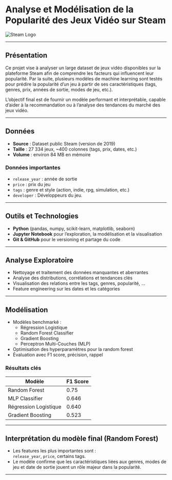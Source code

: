 # Analyse et Modélisation de la Popularité des Jeux Vidéo sur Steam

![Steam Logo](https://upload.wikimedia.org/wikipedia/commons/thumb/8/83/Steam_icon_logo.svg/512px-Steam_icon_logo.svg.png)

---

## Présentation

Ce projet vise à analyser un large dataset de jeux vidéo disponibles sur la plateforme Steam afin de comprendre les facteurs qui influencent leur popularité. Par la suite, plusieurs modèles de machine learning sont testés pour prédire la popularité d’un jeu à partir de ses caractéristiques (tags, genres, prix, années de sortie, modes de jeu, etc.).

L’objectif final est de fournir un modèle performant et interprétable, capable d’aider à la recommandation ou à l’analyse des tendances du marché des jeux vidéo.

---

## Données

- **Source** : Dataset public Steam (version de 2019)
- **Taille** : 27 334 jeux, ~400 colonnes (tags, prix, dates, etc.)
- **Volume** : environ 84 MB en mémoire

### Données importantes

- `release_year` : année de sortie
- `price` : prix du jeu
- `tags` : genre et style (action, indie, rpg, simulation, etc.)
- `developer` : Développeurs du jeu.

---

## Outils et Technologies

- **Python** (pandas, numpy, scikit-learn, matplotlib, seaborn)
- **Jupyter Notebook** pour l’exploration, la modélisation et la visualisation
- **Git & GitHub** pour le versioning et partage du code

---

## Analyse Exploratoire

- Nettoyage et traitement des données manquantes et aberrantes
- Analyse des distributions, corrélations et tendances clés
- Visualisation des relations entre les tags, genres, popularité, ...
- Feature engineering sur les dates et les catégories

---

## Modélisation

- Modèles benchmarké :
  - Régression Logistique
  - Random Forest Classifier
  - Gradient Boosting
  - Perceptron Multi-Couches (MLP)
- Optimisation des hyperparamètres pour la random forest 
- Évaluation avec F1 score, précision, rappel

### Résultats clés

| Modèle              | F1 Score |
|---------------------|----------|
| Random Forest       | 0.75     |
| MLP Classifier      | 0.646    |
| Régression Logistique | 0.640  |
| Gradient Boosting    | 0.523    |

---

## Interprétation du modèle final (Random Forest)

- Les features les plus importantes sont :  
  `release_year`, `price`, certains tags.
- Le modèle confirme que les caractéristiques liées aux genres, modes de jeu et date de sortie jouent un rôle majeur dans la popularité.

---

